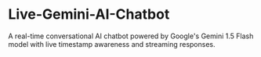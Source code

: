 # Live-Gemini-AI-Chatbot
A real-time conversational AI chatbot powered by Google's Gemini 1.5 Flash model with live timestamp awareness and streaming responses.
